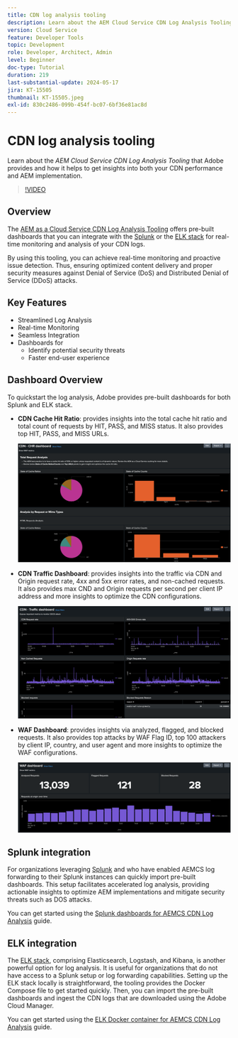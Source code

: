 ```yaml
---
title: CDN log analysis tooling
description: Learn about the AEM Cloud Service CDN Log Analysis Tooling that Adobe provides and how it helps to get insights into both your CDN performance and AEM implementation.
version: Cloud Service
feature: Developer Tools
topic: Development
role: Developer, Architect, Admin
level: Beginner
doc-type: Tutorial
duration: 219
last-substantial-update: 2024-05-17
jira: KT-15505
thumbnail: KT-15505.jpeg
exl-id: 830c2486-099b-454f-bc07-6bf36e81ac8d
---
```

# CDN log analysis tooling

Learn about the _AEM Cloud Service CDN Log Analysis Tooling_ that Adobe provides and how it helps to get insights into both your CDN performance and AEM implementation.
 
>[!VIDEO](https://video.tv.adobe.com/v/3429177?quality=12&learn=on)

## Overview

The [AEM as a Cloud Service CDN Log Analysis Tooling](https://github.com/adobe/AEMCS-CDN-Log-Analysis-Tooling) offers pre-built dashboards that you can integrate with the [Splunk](https://www.splunk.com/en_us/products/observability-cloud.html) or the [ELK stack](https://www.elastic.co/elastic-stack) for real-time monitoring and analysis of your CDN logs. 

By using this tooling, you can achieve real-time monitoring and proactive issue detection. Thus, ensuring optimized content delivery and proper security measures against Denial of Service (DoS) and Distributed Denial of Service (DDoS) attacks.

## Key Features

- Streamlined Log Analysis
- Real-time Monitoring
- Seamless Integration
- Dashboards for
    - Identify potential security threats
    - Faster end-user experience

## Dashboard Overview

To quickstart the log analysis, Adobe provides pre-built dashboards for both Splunk and ELK stack.

- **CDN Cache Hit Ratio**: provides insights into the total cache hit ratio and total count of requests by HIT, PASS, and MISS status. It also provides top HIT, PASS, and MISS URLs.

    ![CDN Cache Hit Ratio](assets/CHR-dashboard.png)

- **CDN Traffic Dashboard**: provides insights into the traffic via CDN and Origin request rate, 4xx and 5xx error rates, and non-cached requests. It also provides max CND and Origin requests per second per client IP address and more insights to optimize the CDN configurations.

    ![CDN Traffic Dashboard](assets/Traffic-dashboard.png)

- **WAF Dashboard**: provides insights via analyzed, flagged, and blocked requests. It also provides top attacks by WAF Flag ID, top 100 attackers by client IP, country, and user agent and more insights to optimize the WAF configurations.

    ![WAF Dashboard](assets/WAF-Dashboard.png)

## Splunk integration

For organizations leveraging [Splunk](https://www.splunk.com/en_us/products/observability-cloud.html) and who have enabled AEMCS log forwarding to their Splunk instances can quickly import pre-built dashboards. This setup facilitates accelerated log analysis, providing actionable insights to optimize AEM implementations and mitigate security threats such as DOS attacks.

You can get started using the [Splunk dashboards for AEMCS CDN Log Analysis](https://github.com/adobe/AEMCS-CDN-Log-Analysis-Tooling/blob/main/Splunk/README.md#splunk-dashboards-for-aemcs-cdn-log-analysis) guide.


## ELK integration

The [ELK stack](https://www.elastic.co/elastic-stack), comprising Elasticsearch, Logstash, and Kibana, is another powerful option for log analysis. It is useful for organizations that do not have access to a Splunk setup or log forwarding capabilities. Setting up the ELK stack locally is straightforward, the tooling provides the Docker Compose file to get started quickly. Then, you can import the pre-built dashboards and ingest the CDN logs that are downloaded using the Adobe Cloud Manager.

You can get started using the [ELK Docker container for AEMCS CDN Log Analysis](https://github.com/adobe/AEMCS-CDN-Log-Analysis-Tooling/blob/main/ELK/README.md#elk-docker-container-for-aemcs-cdn-log-analysis) guide.

